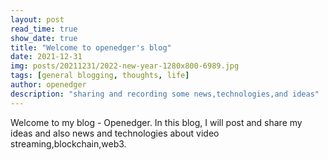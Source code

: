 ```yaml
---
layout: post
read_time: true
show_date: true
title: "Welcome to openedger's blog"
date: 2021-12-31
img: posts/20211231/2022-new-year-1280x800-6989.jpg
tags: [general blogging, thoughts, life]
author: openedger
description: "sharing and recording some news,technologies,and ideas"
---
```

Welcome to my blog - Openedger.
In this blog, I will post and share my ideas and also news and technologies about video streaming,blockchain,web3.
